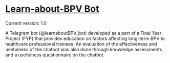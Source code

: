 # [Learn-about-BPV Bot](http://t.me/learnaboutBPV_bot)

Current version: 1.0

A Telegram bot (@learnaboutBPV_bot) developed as a part of a Final Year Project (FYP) that provides education on factors affecting long-term BPV to healthcare professional trainees. An evaluation of the effectiveness and usefulness of the chatbot was also done through knowledge assessments and a usefulness questionnaire on the chatbot.
